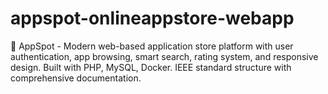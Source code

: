 # appspot-onlineappstore-webapp
🚀 AppSpot - Modern web-based application store platform with user authentication, app browsing, smart search, rating system, and responsive design. Built with PHP, MySQL, Docker. IEEE standard structure with comprehensive documentation.
